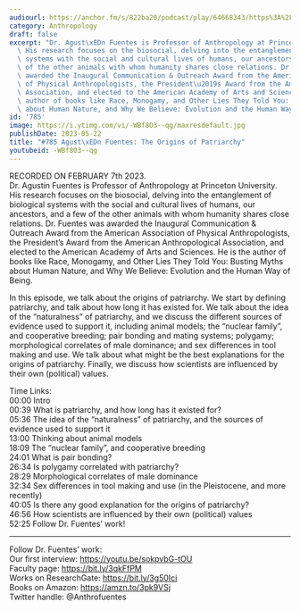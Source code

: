 ```yaml
---
audiourl: https://anchor.fm/s/822ba20/podcast/play/64668343/https%3A%2F%2Fd3ctxlq1ktw2nl.cloudfront.net%2Fstaging%2F2023-1-7%2F2e9a8a14-916c-dbf6-4ddb-458b9f95545a.m4a
category: Anthropology
draft: false
excerpt: "Dr. Agust\xEDn Fuentes is Professor of Anthropology at Princeton University.\
  \ His research focuses on the biosocial, delving into the entanglement of biological\
  \ systems with the social and cultural lives of humans, our ancestors, and a few\
  \ of the other animals with whom humanity shares close relations. Dr. Fuentes was\
  \ awarded the Inaugural Communication & Outreach Award from the American Association\
  \ of Physical Anthropologists, the President\u2019s Award from the American Anthropological\
  \ Association, and elected to the American Academy of Arts and Sciences. He is the\
  \ author of books like Race, Monogamy, and Other Lies They Told You: Busting Myths\
  \ about Human Nature, and Why We Believe: Evolution and the Human Way of Being."
id: '785'
image: https://i.ytimg.com/vi/-WBf8O3--qg/maxresdefault.jpg
publishDate: 2023-05-22
title: "#785 Agust\xEDn Fuentes: The Origins of Patriarchy"
youtubeid: -WBf8O3--qg
---
```

<div class="timelinks">

RECORDED ON FEBRUARY 7th 2023.  
Dr. Agustín Fuentes is Professor of Anthropology at Princeton University. His research focuses on the biosocial, delving into the entanglement of biological systems with the social and cultural lives of humans, our ancestors, and a few of the other animals with whom humanity shares close relations. Dr. Fuentes was awarded the Inaugural Communication & Outreach Award from the American Association of Physical Anthropologists, the President’s Award from the American Anthropological Association, and elected to the American Academy of Arts and Sciences. He is the author of books like Race, Monogamy, and Other Lies They Told You: Busting Myths about Human Nature, and Why We Believe: Evolution and the Human Way of Being.

In this episode, we talk about the origins of patriarchy. We start by defining patriarchy, and talk about how long it has existed for. We talk about the idea of the “naturalness” of patriarchy, and we discuss the different sources of evidence used to support it, including animal models; the “nuclear family”, and cooperative breeding; pair bonding and mating systems; polygamy; morphological correlates of male dominance; and sex differences in tool making and use. We talk about what might be the best explanations for the origins of patriarchy. Finally, we discuss how scientists are influenced by their own (political) values.


Time Links:  
<time>00:00</time> Intro  
<time>00:39</time> What is patriarchy, and how long has it existed for?  
<time>05:36</time> The idea of the “naturalness” of patriarchy, and the sources of evidence used to support it  
<time>13:00</time> Thinking about animal models  
<time>18:09</time> The “nuclear family”, and cooperative breeding  
<time>24:01</time> What is pair bonding?  
<time>26:34</time> Is polygamy correlated with patriarchy?  
<time>28:29</time> Morphological correlates of male dominance  
<time>32:34</time> Sex differences in tool making and use (in the Pleistocene, and more recently)  
<time>40:05</time> Is there any good explanation for the origins of patriarchy?  
<time>46:56</time> How scientists are influenced by their own (political) values  
<time>52:25</time> Follow Dr. Fuentes’ work!

---

Follow Dr. Fuentes’ work:  
Our first interview: https://youtu.be/sokpvbG-tOU  
Faculty page: https://bit.ly/3qkFfPM  
Works on ResearchGate: https://bit.ly/3g50Ici  
Books on Amazon: https://amzn.to/3pk9VSj  
Twitter handle: @Anthrofuentes
</div>

